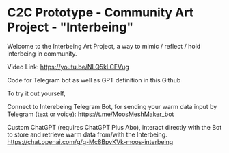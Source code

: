# C2C Prototype - Community Art Project - "Interbeing"

Welcome to the Interbeing Art Project, a way to mimic / reflect / hold interbeing in community.

Video Link: https://youtu.be/NLQ5kLCFVug

Code for Telegram bot as well as GPT definition in this Github

To try it out yourself, 

Connect to Interebeing Telegram Bot, for sending your warm data input by Telegram (text or voice):
https://t.me/MoosMeshMaker_bot

Custom ChatGPT (requires ChatGPT Plus Abo), interact directly with the Bot to store and retrieve warm data from/with the Interbeing.
https://chat.openai.com/g/g-Mc8BpvKVk-moos-interbeing
